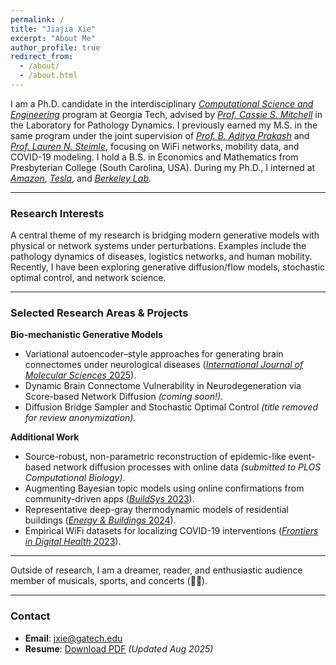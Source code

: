 ```yaml
---
permalink: /
title: "Jiajia Xie"
excerpt: "About Me"
author_profile: true
redirect_from: 
  - /about/
  - /about.html
---
```


I am a Ph.D. candidate in the interdisciplinary *[Computational Science and Engineering](https://cse.gatech.edu/)* program at Georgia Tech, advised by *[Prof. Cassie S. Mitchell](https://bme.gatech.edu/bme/faculty/Cassie-S.-Mitchell)* in the Laboratory for Pathology Dynamics. I previously earned my M.S. in the same program under the joint supervision of *[Prof. B. Aditya Prakash](https://faculty.cc.gatech.edu/~badityap/)* and *[Prof. Lauren N. Steimle](https://sites.gatech.edu/steimle/)*, focusing on WiFi networks, mobility data, and COVID-19 modeling. I hold a B.S. in Economics and Mathematics from Presbyterian College (South Carolina, USA). During my Ph.D., I interned at *[Amazon](https://www.amazon.science/)*, *[Tesla](https://tesla.com/)*, and *[Berkeley Lab](https://www.lbl.gov/)*.

---

### Research Interests

A central theme of my research is bridging modern generative models with physical or network systems under perturbations. Examples include the pathology dynamics of diseases, logistics networks, and human mobility. Recently, I have been exploring generative diffusion/flow models, stochastic optimal control, and network science.

---

### Selected Research Areas & Projects

**Bio-mechanistic Generative Models**
- Variational autoencoder–style approaches for generating brain connectomes under neurological diseases ([*International Journal of Molecular Sciences* 2025](https://www.mdpi.com/1422-0067/26/3/1062)).
- Dynamic Brain Connectome Vulnerability in Neurodegeneration via Score-based Network Diffusion *(coming soon!)*.
- Diffusion Bridge Sampler and Stochastic Optimal Control *(title removed for review anonymization)*.

**Additional Work**
- Source-robust, non-parametric reconstruction of epidemic-like event-based network diffusion processes with online data *(submitted to PLOS Computational Biology)*.  
- Augmenting Bayesian topic models using online confirmations from community-driven apps ([*BuildSys* 2023](https://dl.acm.org/doi/abs/10.1145/3600100.3626341)).  
- Representative deep-gray thermodynamic models of residential buildings ([*Energy & Buildings* 2024](https://www.sciencedirect.com/science/article/abs/pii/S0378778824005243)).  
- Empirical WiFi datasets for localizing COVID-19 interventions ([*Frontiers in Digital Health* 2023](https://www.frontiersin.org/journals/digital-health/articles/10.3389/fdgth.2023.1060828/full)).

---

Outside of research, I am a dreamer, reader, and enthusiastic audience member of musicals, sports, and concerts (🖤🩷).

---

### Contact

- **Email**: [jxie@gatech.edu](mailto:jxie@gatech.edu)  
- **Resume**: [Download PDF](https://jxie1997.github.io/files/JiajiaXie_resume.pdf) *(Updated Aug 2025)*
